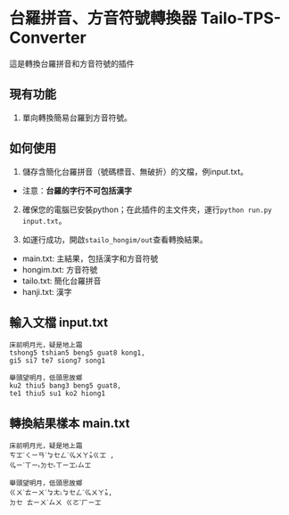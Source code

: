 # 台羅拼音、方音符號轉換器 Tailo-TPS-Converter
這是轉換台羅拼音和方音符號的插件

## 現有功能
1. 單向轉換簡易台羅到方音符號。

## 如何使用
1. 儲存含簡化台羅拼音（號碼標音、無破折）的文檔，例input.txt。
* 注意：**台羅的字行不可包括漢字**

2. 確保您的電腦已安裝python；在此插件的主文件夾，運行`python run.py input.txt`。

3. 如運行成功，開啟`stailo_hongim/out`查看轉換結果。
* main.txt: 主結果，包括漢字和方音符號
* hongim.txt: 方音符號
* tailo.txt: 簡化台羅拼音
* hanji.txt: 漢字

輸入文檔 input.txt
------
```
床前明月光，疑是地上霜
tshong5 tshian5 beng5 guat8 kong1,
gi5 si7 te7 siong7 song1

舉頭望明月，低頭思故鄉
ku2 thiu5 bang3 beng5 guat8,
te1 thiu5 su1 ko2 hiong1
```

轉換結果樣本 main.txt
------
```
床前明月光，疑是地上霜
ㄘㆲˊㄑㄧㄢˊㆠㆤㄥˊㆣㄨㄚㆵ̇ㄍㆲ ,
ㆣㄧˊㄒㄧ˫ㄉㆤ˫ㄒㄧㆲ˫ㄙㆲ 

舉頭望明月，低頭思故鄉
ㄍㄨˋㄊㄧㄨˊㆠㄤ˪ㆠㆤㄥˊㆣㄨㄚㆵ̇,
ㄉㆤ ㄊㄧㄨˊㄙㄨ ㄍㄛˋㄏㄧㆲ 
```
